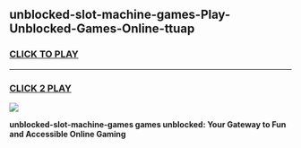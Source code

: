 
## unblocked-slot-machine-games-Play-Unblocked-Games-Online-ttuap
<h3>
<a href="https://premium76.site?title=unblocked-slot-machine-games&ref=25A">CLICK TO PLAY</a></h3>
<hr>

<h3>
<a href="https://premium76.site?title=unblocked-slot-machine-games&ref=25A">CLICK 2 PLAY</a>
  
</h3>

<a href="https://premium76.site?title=unblocked-slot-machine-games&ref=25A"><img src="https://clearcache.store/games.png"></a>


**unblocked-slot-machine-games games unblocked: Your Gateway to Fun and Accessible Online Gaming**
